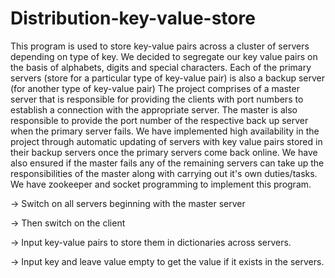 # Distribution-key-value-store
This program is used to store key-value pairs across a cluster of servers depending on type of key.
We decided to segregate our key value pairs on the basis of alphabets, digits and special characters.
Each of the primary servers (store for a particular type of key-value pair) is also a backup server (for another type of key-value pair)
The project comprises of a master server that is responsible for providing the clients with port numbers to establish a connection with the appropriate server.
The master is also responsible to provide the port number of the respective back up server when the primary server fails.
We have implemented high availability in the project through automatic updating of servers with key value pairs stored in their backup servers once the primary servers come back online.
We have also ensured if the master fails any of the remaining servers can take up the responsibilities of the master along with carrying out it's own duties/tasks.
We have zookeeper and socket programming to implement this program.

-> Switch on all servers beginning with the master server

-> Then switch on the client 

-> Input key-value pairs to store them in dictionaries across servers.

-> Input key  and leave value empty to get the value if it exists in the servers.

